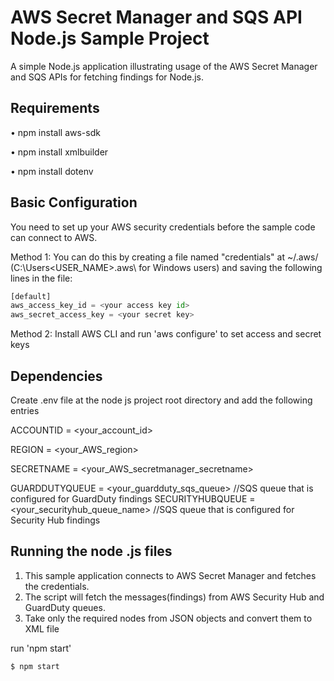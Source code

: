 # AWS Secret Manager and SQS API Node.js Sample Project

A simple Node.js application illustrating usage of the AWS Secret Manager and SQS APIs for fetching findings for Node.js.

## Requirements

•	npm install aws-sdk

•	npm install xmlbuilder

•	npm install dotenv



## Basic Configuration
You need to set up your AWS security credentials before the sample code can connect to AWS.

Method 1: 
You can do this by creating a file named "credentials" at ~/.aws/ (C:\Users<USER_NAME>.aws\ for Windows users) and saving the following lines in the file:

```python
[default]
aws_access_key_id = <your access key id>
aws_secret_access_key = <your secret key>

```
Method 2: 
Install AWS CLI and run 'aws configure' to set access and secret keys

## Dependencies

Create .env file at the node js project root directory and add the following entries

ACCOUNTID = <your_account_id>

REGION = <your_AWS_region>

SECRETNAME = <your_AWS_secretmanager_secretname>
 
GUARDDUTYQUEUE = <your_guardduty_sqs_queue>   //SQS queue that is configured for GuardDuty findings
SECURITYHUBQUEUE = <your_securityhub_queue_name>  //SQS queue that is configured for Security Hub findings

## Running the node .js files

1.	This sample application connects to AWS Secret Manager and fetches the credentials.
2.	The script will fetch the messages(findings) from AWS Security Hub and GuardDuty queues.
3.	Take only the required nodes from JSON objects and convert them to XML file
 
run 'npm start' 
```python
$ npm start
```

